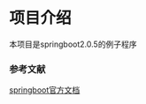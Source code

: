 # 项目介绍
本项目是springboot2.0.5的例子程序

### 参考文献
[springboot官方文档](https://docs.spring.io/spring-boot/docs/2.0.5.RELEASE/reference/pdf/spring-boot-reference.pdf)